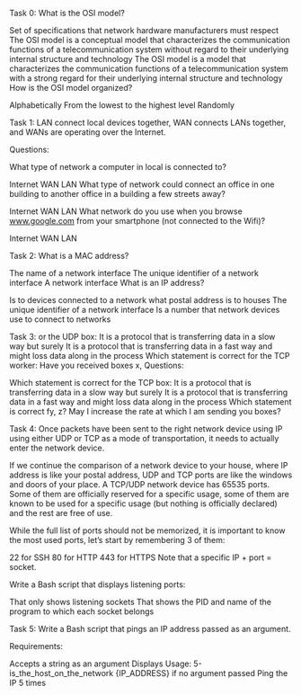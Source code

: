 Task 0: What is the OSI model?

Set of specifications that network hardware manufacturers must respect
The OSI model is a conceptual model that characterizes the communication functions of a telecommunication system without regard to their underlying internal structure and technology
The OSI model is a model that characterizes the communication functions of a telecommunication system with a strong regard for their underlying internal structure and technology
How is the OSI model organized?

Alphabetically
From the lowest to the highest level
Randomly

Task 1: LAN connect local devices together, WAN connects LANs together, and WANs are operating over the Internet.

Questions:

What type of network a computer in local is connected to?

Internet
WAN
LAN
What type of network could connect an office in one building to another office in a building a few streets away?

Internet
WAN
LAN
What network do you use when you browse www.google.com from your smartphone (not connected to the Wifi)?

Internet
WAN
LAN

Task 2: What is a MAC address?

The name of a network interface
The unique identifier of a network interface
A network interface
What is an IP address?

Is to devices connected to a network what postal address is to houses
The unique identifier of a network interface
Is a number that network devices use to connect to networks

Task 3: or the UDP box:
It is a protocol that is transferring data in a slow way but surely
It is a protocol that is transferring data in a fast way and might loss data along in the process
Which statement is correct for the TCP worker:
Have you received boxes x, Questions:

Which statement is correct for the TCP box:
It is a protocol that is transferring data in a slow way but surely
It is a protocol that is transferring data in a fast way and might loss data along in the process
Which statement is correct fy, z?
May I increase the rate at which I am sending you boxes?

Task 4: Once packets have been sent to the right network device using IP using either UDP or TCP as a mode of transportation, it needs to actually enter the network device.

If we continue the comparison of a network device to your house, where IP address is like your postal address, UDP and TCP ports are like the windows and doors of your place. A TCP/UDP network device has 65535 ports. Some of them are officially reserved for a specific usage, some of them are known to be used for a specific usage (but nothing is officially declared) and the rest are free of use.

While the full list of ports should not be memorized, it is important to know the most used ports, let’s start by remembering 3 of them:

22 for SSH
80 for HTTP
443 for HTTPS
Note that a specific IP + port = socket.

Write a Bash script that displays listening ports:

That only shows listening sockets
That shows the PID and name of the program to which each socket belongs

Task 5: Write a Bash script that pings an IP address passed as an argument.

Requirements:

Accepts a string as an argument
Displays Usage: 5-is_the_host_on_the_network {IP_ADDRESS} if no argument passed
Ping the IP 5 times
